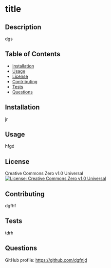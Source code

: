 
# title

## Description
dgs

## Table of Contents
- [Installation](#installation)
- [Usage](#usage)
- [License](#license)
- [Contributing](#contributing)
- [Tests](#tests)
- [Questions](#questions)

## Installation
jr

## Usage
hfgd

## License
Creative Commons Zero v1.0 Universal 
[![License: Creative Commons Zero v1.0 Universal](https://img.shields.io/badge/Creative-Commons-Zero-v1.0-Universal-blue.svg)](https://creativecommons.org/publicdomain/zero/1.0/)

## Contributing
dgfhf

## Tests
tdrh

## Questions
GitHub profile: https://github.com/dgfnjd

